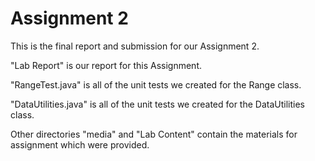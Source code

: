 # Assignment 2

This is the final report and submission for our Assignment 2. 

"Lab Report" is our report for this Assignment. 

"RangeTest.java" is all of the unit tests we created for the Range class. 

"DataUtilities.java" is all of the unit tests we created for the DataUtilities class. 

Other directories "media" and "Lab Content" contain the materials for assignment which were provided.
